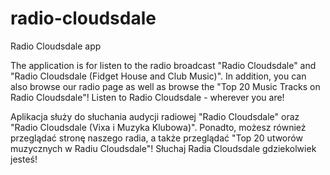 # radio-cloudsdale
Radio Cloudsdale app


The application is for listen to the radio broadcast "Radio Cloudsdale" and "Radio Cloudsdale (Fidget House and Club Music)".
In addition, you can also browse our radio page as well as browse the "Top 20 Music Tracks on Radio Cloudsdale"!
Listen to Radio Cloudsdale - wherever you are!

Aplikacja służy do słuchania audycji radiowej "Radio Cloudsdale" oraz "Radio Cloudsdale (Vixa i Muzyka Klubowa)".
Ponadto, możesz również przeglądać stronę naszego radia, a także przeglądać "Top 20 utworów muzycznych w Radiu Cloudsdale"!
Słuchaj Radia Cloudsdale gdziekolwiek jesteś!
